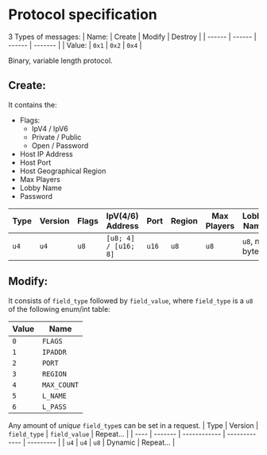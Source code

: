 # Protocol specification
3 Types of messages:
| Name:  | Create | Modify | Destroy |
| ------ | ------ | ------ | ------- |
| Value: | `0x1`  | `0x2`  | `0x4`   |

Binary, variable length protocol.

## Create:
It contains the:
- Flags:
	- IpV4 / IpV6
	- Private / Public
	- Open / Password
- Host IP Address
- Host Port
- Host Geographical Region
- Max Players
- Lobby Name
- Password

| Type | Version | Flags | IpV(4/6) Address     | Port  | Region | Max Players | Lobby Name    | Password?  |
| ---- | ------- | ----- | -------------------- | ----- | ------ | ----------- | ------------- | ---------- |
| `u4` | `u4`    | `u8`  | `[u8; 4] / [u16; 8]` | `u16` | `u8`   | `u8`        | `u8`, n bytes | `[u8, 60]` |

## Modify:
It consists of `field_type` followed by `field_value`,
where `field_type` is a `u8` of the following enum/int table:

| Value | Name        |
| ----- | ----------- |
| `0`   | `FLAGS`     |
| `1`   | `IPADDR`    |
| `2`   | `PORT`      |
| `3`   | `REGION`    |
| `4`   | `MAX_COUNT` |
| `5`   | `L_NAME`    |
| `6`   | `L_PASS`    |

Any amount of *unique* `field_type`s can be set in a request.
| Type | Version | `field_type` | `field_value` | Repeat... |
| ---- | ------- | ------------ | ------------- | --------- |
| `u4` | `u4`    | `u8`         | Dynamic       | Repeat... |
